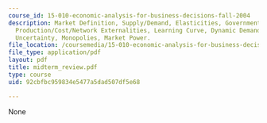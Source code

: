 ```yaml
---
course_id: 15-010-economic-analysis-for-business-decisions-fall-2004
description: Market Definition, Supply/Demand, Elasticities, Government Policies,
  Production/Cost/Network Externalities, Learning Curve, Dynamic Demand, Time and
  Uncertainty, Monopolies, Market Power.
file_location: /coursemedia/15-010-economic-analysis-for-business-decisions-fall-2004/92cbfbc959834e5477a5dad507df5e68_midterm_review.pdf
file_type: application/pdf
layout: pdf
title: midterm_review.pdf
type: course
uid: 92cbfbc959834e5477a5dad507df5e68

---
```

None